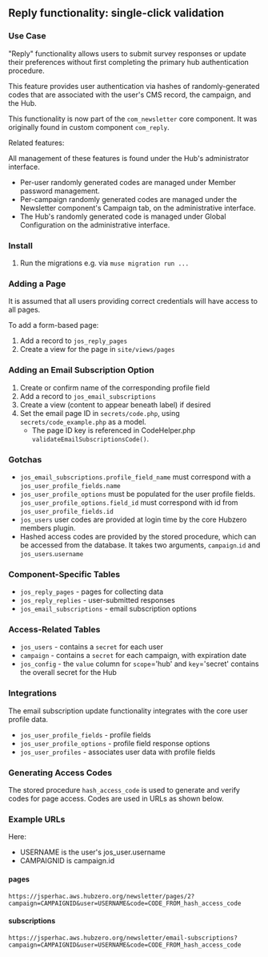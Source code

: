 
## Reply functionality: single-click validation

### Use Case

"Reply" functionality allows users to submit survey responses or update their preferences without first completing the primary hub authentication procedure.

This feature provides user authentication via hashes of randomly-generated codes that are associated with the user's CMS record, the campaign, and the Hub.

This functionality is now part of the `com_newsletter` core component. It was originally found in custom component `com_reply`.

Related features:

All management of these features is found under the Hub's administrator interface.

* Per-user randomly generated codes are managed under Member password management.
* Per-campaign randomly generated codes are managed under the Newsletter component's Campaign tab, on the administrative interface.
* The Hub's randomly generated code is managed under Global Configuration on the administrative interface.

### Install
1. Run the migrations e.g. via `muse migration run ...`

### Adding a Page
It is assumed that all users providing correct credentials will have access to all pages.

To add a form-based page:
1. Add a record to `jos_reply_pages`
1. Create a view for the page in `site/views/pages` 

### Adding an Email Subscription Option
1. Create or confirm name of the corresponding profile field
1. Add a record to `jos_email_subscriptions`
1. Create a view (content to appear beneath label) if desired 
1. Set the email page ID in `secrets/code.php`, using `secrets/code_example.php` as a model.
    * The page ID key is referenced in CodeHelper.php `validateEmailSubscriptionsCode()`.

### Gotchas
* `jos_email_subscriptions.profile_field_name` must correspond with a `jos_user_profile_fields.name`
* `jos_user_profile_options` must be populated for the user profile fields. `jos_user_profile_options.field_id` must correspond with id from `jos_user_profile_fields.id`
* `jos_users` user codes are provided at login time by the core Hubzero members plugin.
* Hashed access codes are provided by the stored procedure, which can be accessed from the database.
    It takes two arguments, `campaign`.`id` and `jos_users`.`username`

### Component-Specific Tables
* `jos_reply_pages` - pages for collecting data
* `jos_reply_replies` - user-submitted responses
* `jos_email_subscriptions` - email subscription options

### Access-Related Tables
* `jos_users` - contains a `secret` for each user
* `campaign` - contains a `secret` for each campaign, with expiration date
* `jos_config` - the `value` column for `scope`='hub' and `key`='secret' contains the overall secret for the Hub

### Integrations
The email subscription update functionality integrates with the core user profile data.
* `jos_user_profile_fields` - profile fields
* `jos_user_profile_options` - profile field response options
* `jos_user_profiles` - associates user data with profile fields

### Generating Access Codes

The stored procedure `hash_access_code` is used to generate and verify codes for page access. Codes are used in URLs as shown below. 

### Example URLs

Here:

* USERNAME is the user's jos_user.username
* CAMPAIGNID is campaign.id


#### pages
`https://jsperhac.aws.hubzero.org/newsletter/pages/2?campaign=CAMPAIGNID&user=USERNAME&code=CODE_FROM_hash_access_code`

#### subscriptions
`https://jsperhac.aws.hubzero.org/newsletter/email-subscriptions?campaign=CAMPAIGNID&user=USERNAME&code=CODE_FROM_hash_access_code`

